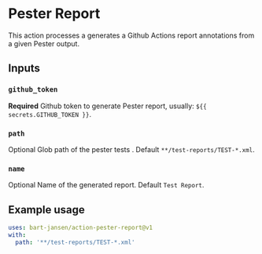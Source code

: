 # Pester Report

This action processes a  generates a Github Actions report annotations from a given Pester output.

## Inputs

### `github_token`

**Required** Github token to generate Pester report, usually: `${{ secrets.GITHUB_TOKEN }}`.


### `path`

Optional Glob path of the pester tests . Default `**/test-reports/TEST-*.xml`.

### `name`

Optional Name of the generated report. Default `Test Report`.


## Example usage
```yml
uses: bart-jansen/action-pester-report@v1
with:
  path: '**/test-reports/TEST-*.xml'
```
